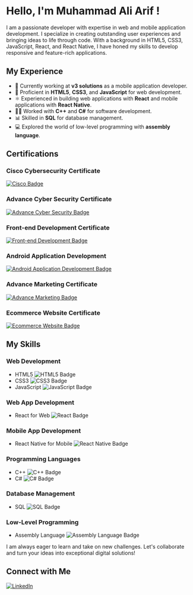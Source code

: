# Hello, I'm Muhammad Ali Arif !

I am a passionate developer with expertise in web and mobile application development. I specialize in creating outstanding user experiences and bringing ideas to life through code. With a background in HTML5, CSS3, JavaScript, React, and React Native, I have honed my skills to develop responsive and feature-rich applications.

## My Experience

- 💼 Currently working at **v3 solutions** as a mobile application developer.
- 🚀 Proficient in **HTML5**, **CSS3**, and **JavaScript** for web development.
- ⚛️ Experienced in building web applications with **React** and mobile applications with **React Native**.
- 👨‍💻 Worked with **C++** and **C#** for software development.
- 📊 Skilled in **SQL** for database management.
- 💻 Explored the world of low-level programming with **assembly language**.

 ## Certifications
 

### Cisco Cybersecurity Certificate

[![Cisco Badge](https://img.shields.io/badge/Cisco_Cybersecurity-Certificate-red?style=for-the-badge)](https://drive.google.com/file/d/1muLH1tYZGOVHyD6FbJmg1uGYum4T-AMr/view?usp=sharing)

### Advance Cyber Security Certificate

[![Advance Cyber Security Badge](https://img.shields.io/badge/Advance%20Cyber%20Security-Certificate-red?style=for-the-badge)](https://dtmvamahs40ux.cloudfront.net/ComplementaryCourseCertificate/3305082/original/Muhammad_Ali_Arif20230910-248-6h8fiz.jpg)


### Front-end Development Certificate 

[![Front-end Development Badge](https://img.shields.io/badge/Front--end%20Development%20Certificate%20by%20Meta-FFA500?style=for-the-badge)](https://drive.google.com/file/d/1zDJBArnvCdUHDSCFGSNZVaHL-ZKDezq7/view?usp=sharing)



### Android Application Development 

[![Android Application Development Badge](https://img.shields.io/badge/Android%20Application%20Development-Certification-lightorange?style=for-the-badge&labelColor=lightorange)](https://dtmvamahs40ux.cloudfront.net/ComplementaryCourseCertificate/3298235/original/Muhammad_Ali_Arif20230909-70-170egaq.jpg)


### Advance Marketing Certificate

[![Advance Marketing Badge](https://img.shields.io/badge/Advance%20Marketing-Certificate-success?style=for-the-badge&labelColor=lightgreen&logoColor=white)](https://dtmvamahs40ux.cloudfront.net/ComplementaryCourseCertificate/3302885/original/Muhammad_Ali_Arif20230910-148-qdrj2o.jpg)


### Ecommerce Website Certificate

[![Ecommerce Website Badge](https://img.shields.io/badge/Ecommerce%20Website-Certificate-009688?style=for-the-badge&labelColor=009688&logoColor=white)](https://dtmvamahs40ux.cloudfront.net/ComplementaryCourseCertificate/3299450/original/Muhammad_Ali_Arif20230909-70-7a2l7c.jpg)


## My Skills

### Web Development

- HTML5 ![HTML5 Badge](https://img.shields.io/badge/HTML5-E34F26?style=for-the-badge&logo=html5&logoColor=white)
- CSS3 ![CSS3 Badge](https://img.shields.io/badge/CSS3-1572B6?style=for-the-badge&logo=css3&logoColor=white)
- JavaScript ![JavaScript Badge](https://img.shields.io/badge/JavaScript-F7DF1E?style=for-the-badge&logo=javascript&logoColor=black)

### Web App Development

- React for Web ![React Badge](https://img.shields.io/badge/React-61DAFB?style=for-the-badge&logo=react&logoColor=white)
  
### Mobile App Development

- React Native for Mobile ![React Native Badge](https://img.shields.io/badge/React_Native-61DAFB?style=for-the-badge&logo=react&logoColor=white)

### Programming Languages

- C++ ![C++ Badge](https://img.shields.io/badge/C++-00599C?style=for-the-badge&logo=c%2B%2B&logoColor=white)
- C# ![C# Badge](https://img.shields.io/badge/C%23-239120?style=for-the-badge&logo=c-sharp&logoColor=white)

### Database Management

- SQL ![SQL Badge](https://img.shields.io/badge/SQL-4479A1?style=for-the-badge&logo=sql&logoColor=white)

### Low-Level Programming

- Assembly Language ![Assembly Language Badge](https://img.shields.io/badge/Assembly-000000?style=for-the-badge)

I am always eager to learn and take on new challenges. Let's collaborate and turn your ideas into exceptional digital solutions!

## Connect with Me

[![LinkedIn](https://img.shields.io/badge/LinkedIn-Connect-blue?style=for-the-badge&logo=linkedin)](https://www.linkedin.com/in/muhammad-ali-arif-bb7111290)



